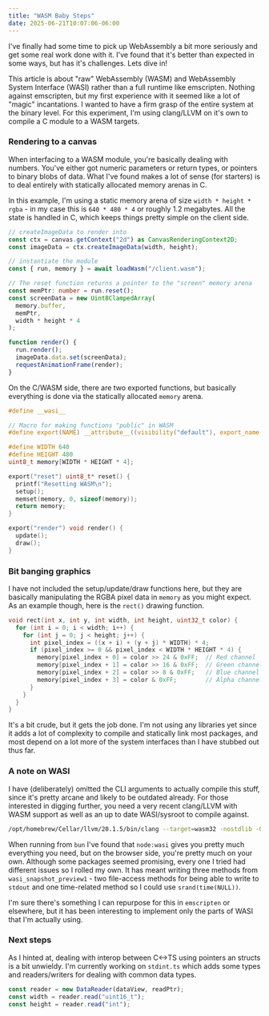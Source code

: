 ```yaml
---
title: "WASM Baby Steps"
date: 2025-06-21T10:07:06-06:00
---
```


I've finally had some time to pick up WebAssembly a bit more seriously and get some real work done with it. I've found that it's better than expected in some ways, but has it's challenges. Lets dive in!

This article is about "raw" WebAssembly (WASM) and WebAssembly System Interface (WASI) rather than a full runtime like emscripten. Nothing against emscripten, but my first experience with it seemed like a lot of "magic" incantations. I wanted to have a firm grasp of the entire system at the binary level. For this experiment, I'm using clang/LLVM on it's own to compile a C module to a WASM targets.

### Rendering to a canvas

When interfacing to a WASM module, you're basically dealing with numbers. You've either got numeric parameters or return types, or pointers to binary blobs of data. What I've found makes a lot of sense (for starters) is to deal entirely with statically allocated memory arenas in C.

In this example, I'm using a static memory arena of size `width * height * rgba` - in my case this is `640 * 480 * 4` or roughly 1.2 megabytes. All the state is handled in C, which keeps things pretty simple on the client side.

```ts
// createImageData to render into
const ctx = canvas.getContext("2d") as CanvasRenderingContext2D;
const imageData = ctx.createImageData(width, height);

// instantiate the module
const { run, memory } = await loadWasm("/client.wasm");

// The reset function returns a pointer to the "screen" memory arena
const memPtr: number = run.reset();
const screenData = new Uint8ClampedArray(
  memory.buffer,
  memPtr,
  width * height * 4
);

function render() {
  run.render();
  imageData.data.set(screenData);
  requestAnimationFrame(render);
}
```

On the C/WASM side, there are two exported functions, but basically everything is done via the statically allocated `memory` arena.

```c
#define __wasi__

// Macro for making functions "public" in WASM
#define export(NAME) __attribute__((visibility("default"), export_name(NAME)))

#define WIDTH 640
#define HEIGHT 480
uint8_t memory[WIDTH * HEIGHT * 4];

export("reset") uint8_t* reset() {
  printf("Resetting WASM\n");
  setup();
  memset(memory, 0, sizeof(memory));
  return memory;
}

export("render") void render() {
  update();
  draw();
}
```

### Bit banging graphics

I have not included the setup/update/draw functions here, but they are basically manipulating the RGBA pixel data in `memory` as you might expect. As an example though, here is the `rect()` drawing function.

```c
void rect(int x, int y, int width, int height, uint32_t color) {
  for (int i = 0; i < width; i++) {
    for (int j = 0; j < height; j++) {
      int pixel_index = ((x + i) + (y + j) * WIDTH) * 4;
      if (pixel_index >= 0 && pixel_index < WIDTH * HEIGHT * 4) {
        memory[pixel_index + 0] = color >> 24 & 0xFF;  // Red channel
        memory[pixel_index + 1] = color >> 16 & 0xFF;  // Green channel
        memory[pixel_index + 2] = color >> 8 & 0xFF;   // Blue channel
        memory[pixel_index + 3] = color & 0xFF;        // Alpha channel
      }
    }
  }
}
```

It's a bit crude, but it gets the job done. I'm not using any libraries yet since it adds a lot of complexity to compile and statically link most packages, and most depend on a lot more of the system interfaces than I have stubbed out thus far.

### A note on WASI

I have (deliberately) omitted the CLI arguments to actually compile this stuff, since it's pretty arcane and likely to be outdated already. For those interested in digging further, you need a very recent clang/LLVM with WASM support as well as an up to date WASI/sysroot to compile against.

```sh
/opt/homebrew/Cellar/llvm/20.1.5/bin/clang --target=wasm32 -nostdlib -O3 -I/opt/homebrew/Cellar/wasi-libc/25/share/wasi-sysroot/include/wasm32-wasi -Wl,--no-entry -Wl,--export-all -Wl,--import-memory -lc -L/opt/homebrew/Cellar/wasi-libc/25/share/wasi-sysroot/lib/wasm32-wasi -o client.wasm client.c
```

When running from `bun` I've found that `node:wasi` gives you pretty much everything you need, but on the browser side, you're pretty much on your own. Although some packages seemed promising, every one I tried had different issues so I rolled my own. It has meant writing three methods from `wasi_snapshot_preview1` - two file-access methods for being able to write to `stdout` and one time-related method so I could use `srand(time(NULL))`.

I'm sure there's something I can repurpose for this in `emscripten` or elsewhere, but it has been interesting to implement only the parts of WASI that I'm actually using.

### Next steps

As I hinted at, dealing with interop between C<->TS using pointers an structs is a bit unwieldy. I'm currently working on `stdint.ts` which adds some types and readers/writers for dealing with common data types.

```ts
const reader = new DataReader(dataView, readPtr);
const width = reader.read("uint16_t");
const height = reader.read("int");
```
